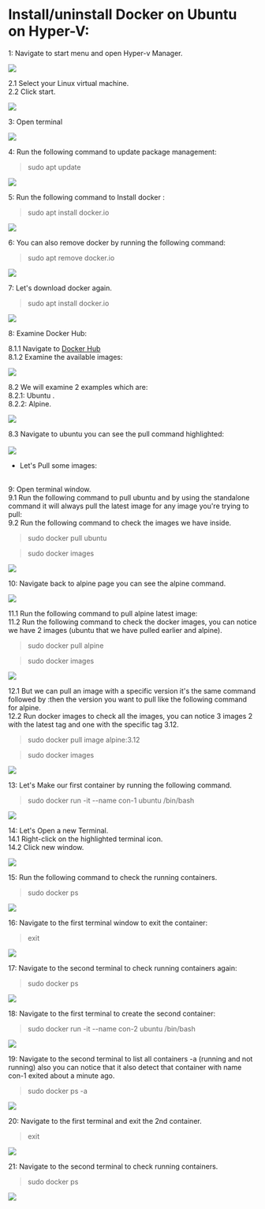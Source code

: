 # Install/uninstall Docker on Ubuntu on Hyper-V:

1: Navigate to start menu and open Hyper-v Manager.

![](images/install-uninstall-docker/01-Hyper-v.png)

2.1 Select your Linux virtual machine. </br>
2.2 Click start.

![](images/install-uninstall-docker/02-Ubu-VM-Start.PNG)
  

3: Open terminal
 

![](images/install-uninstall-docker/03-Open-Terminal.PNG)
  
4: Run the following command to update package management:

> sudo apt update

![](images/install-uninstall-docker/04-apt-update.PNG)

5: Run the following command to Install docker :

> sudo apt install docker.io

![](images/install-uninstall-docker/05-Install-docker.PNG)

6: You can also remove docker by running the following command:

> sudo apt remove docker.io

![](images/install-uninstall-docker/06-Remove-docker.PNG)

7: Let's download docker again.

> sudo apt install docker.io

![](images/install-uninstall-docker/07-Install-docker.PNG)

8: Examine Docker Hub:

8.1.1 Navigate to [Docker Hub](http://hub.docker.com/)</br>
8.1.2 Examine the available images:

![](images/install-uninstall-docker/08-Navigate-explore.PNG)


8.2 We will examine 2 examples which are: </br>
8.2.1: Ubuntu . </br>
8.2.2: Alpine. </br>

![](images/install-uninstall-docker/09-Ubuntu-Apline.PNG)

8.3 Navigate to ubuntu you can see the pull command highlighted:
</br></br>
![](images/install-uninstall-docker/010-Ubuntu.PNG)
- Let's Pull some images:
</br></br>

9: Open terminal window.</br>
9.1 Run the following command to pull ubuntu and by using the standalone command it will always pull the latest image for any image you're trying to pull:</br>
9.2 Run the following command to check the images we have inside.

> sudo docker pull ubuntu

> sudo docker images

![](images/install-uninstall-docker/011-pull-ubuntu.PNG)

10: Navigate back to alpine page you can see the alpine command.

![](images/install-uninstall-docker/012-alpine.PNG)

11.1 Run the following command to pull alpine latest image: </br>
11.2 Run the following command to check the docker images, you can notice we have 2 images (ubuntu that we have pulled earlier and alpine).

> sudo docker pull alpine

> sudo docker images

![](images/install-uninstall-docker/013-pull-alpine.PNG)


12.1 But we can pull an image with a specific version it's the same command followed by :then the version you want to pull like the following command for alpine. </br>
12.2 Run docker images to check all the images, you can notice 3 images 2 with the latest tag and one with the specific tag 3.12.

> sudo docker pull image alpine:3.12

> sudo docker images

![](images/install-uninstall-docker/014-alpine-tag.PNG)

13: Let's Make our first container by running the following command.

> sudo docker run -it --name con-1 ubuntu /bin/bash

![](images/install-uninstall-docker/015-run-cont.PNG)


14: Let's Open a new Terminal. </br>
14.1 Right-click on the highlighted terminal icon. </br>
14.2 Click new window. </br>

![](images/install-uninstall-docker/016-new-terminal.PNG)

  
15: Run the following command to check the running containers.

> sudo docker ps

![](images/install-uninstall-docker/017-docker-ps.PNG)

16: Navigate to the first terminal window to exit the container:

> exit

![](images/install-uninstall-docker/018-exit-con.PNG)

  

17: Navigate to the second terminal to check running containers again:

> sudo docker ps

![](images/install-uninstall-docker/019-docker-ps.PNG)

  

18: Navigate to the first terminal to create the second container:

> sudo docker run -it --name con-2 ubuntu /bin/bash

![](images/install-uninstall-docker/020-docker-con2.PNG)

  

19: Navigate to the second terminal to list all containers -a (running and not running) also you can notice that it also detect that container with name con-1 exited about a minute ago.

> sudo docker ps -a


![](images/install-uninstall-docker/021-dockeps-all.PNG)

  

20: Navigate to the first terminal and exit the 2nd container.

> exit

![](images/install-uninstall-docker/022-exit.PNG)

21: Navigate to the second terminal to check running containers.

> sudo docker ps

![](images/install-uninstall-docker/023-dockerps.PNG)